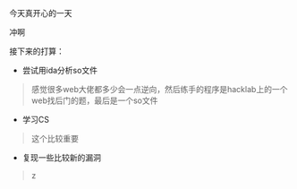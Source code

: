 今天真开心的一天

冲啊


接下来的打算：
- 尝试用ida分析so文件
> 感觉很多web大佬都多少会一点逆向，然后练手的程序是hacklab上的一个web找后门的题，最后是一个so文件

- 学习CS
> 这个比较重要

- 复现一些比较新的漏洞
> z
